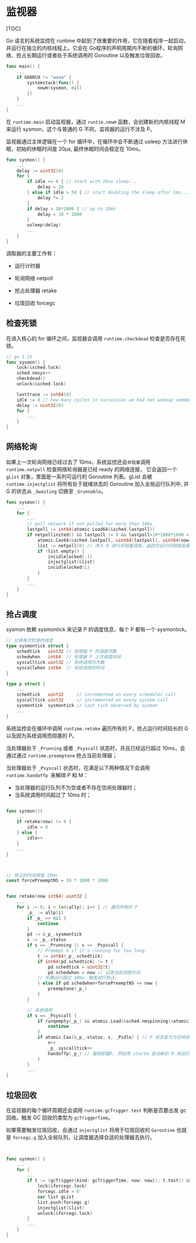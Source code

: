 # 监视器

[TOC]





Go 语言的系统监控在 runtime 中起到了很重要的作用，它在随着程序一起启动，并运行在独立的内核线程上。它会在 Go程序的声明周期内不断的循环，轮询网络、抢占长期运行或者处于系统调用的 Goroutine 以及触发垃圾回收。

```go
func main() {
	...
	if GOARCH != "wasm" {
		systemstack(func() {
			newm(sysmon, nil)
		})
	}
	...
}
```

在 `runtime.main` 启动监视器，通过 `runtie.newm` 函数，会创建新的内核线程 M 来运行 sysmon，这个与普通的 G 不同，监视器的运行不涉及 P。



监视器通过主体逻辑在一个 for 循环中，在循环中会不断通过 usleep 方法进行休眠，初始的休眠时间是 20μs, 最终休眠时间会稳定在 10ms。

```go
func sysmon() {
	...
	delay := uint32(0)
	for {
		if idle == 0 { // start with 20us sleep...
			delay = 20
		} else if idle > 50 { // start doubling the sleep after 1ms...
			delay *= 2
		}
		if delay > 10*1000 { // up to 10ms
			delay = 10 * 1000
		}
		usleep(delay)
       	...
    }
}
```



调取器的主要工作有：

- 运行计时器 

- 轮询网络  netpoll

- 抢占处理器 retake

- 垃圾回收 forcegc

## 检查死锁 

在进入核心的 for 循环之间，监视器会调用 `runtime.checkdead` 检查是否存在死锁。



```go
// go 1.15
func sysmon() {
	lock(&sched.lock)
	sched.nmsys++
	checkdead()
	unlock(&sched.lock)

	lasttrace := int64(0)
	idle := 0 // how many cycles in succession we had not wokeup somebody
	delay := uint32(0)
	for {
        ...
    }        
}        
```



## 网络轮询

如果上一次轮询网络已经过去了 10ms，系统监控还会`非阻塞`调用 `runtime.netpoll` 检查网络轮询器是已经 ready 的网络连接， 它会返回一个 `gList` 对象，里面是一系列可运行的 Goroutine 列表。gList 会被 `runtime.injectglist` 将所有处于就绪状态的 Goroutine 加入全局运行队列中, 并 G 的状态从 `_Gwaiting` 切换至 `_Grunnable`。

```go
func sysmon() {
	...
	for {
		...
		// poll network if not polled for more than 10ms
		lastpoll := int64(atomic.Load64(&sched.lastpoll))
		if netpollinited() && lastpoll != 0 && lastpoll+10*1000*1000 < now {
			atomic.Cas64(&sched.lastpoll, uint64(lastpoll), uint64(now))
			list := netpoll(0) // 传入 0 进行非阻塞调用，返回可运行的网络连接的 goroutine
			if !list.empty() {
				incidlelocked(-1)
				injectglist(&list)
				incidlelocked(1)
			}
		}
		...
	}
}


```



## 抢占调度

sysmon 依赖 sysmontick 来记录 P 的调度信息，每个 P 都有一个 sysmontick。

```go
// 记录每次检查的信息
type sysmontick struct {
    schedtick   uint32 // 处理器 P 的调度次数
    schedwhen   int64  // 处理器 P 上次调度时间
    syscalltick uint32 // 系统调用的次数
    syscallwhen int64  // 系统调用的时间
}

type p struct {
    ...
    schedtick   uint32     // incremented on every scheduler call
	syscalltick uint32     // incremented on every system call
	sysmontick  sysmontick // last tick observed by sysmon
    ...
}
```



系统监控会在循环中调用 `runtime.retake` 遍历所有的 P，抢占运行时间较长的 G 以及因为系统调用而阻塞的 P。

当处理器处于 `_Prunning` 或者 `_Psyscall` 状态时，并且已经运行超过 10ms，会通过通过 `runtime.preemptone` 抢占当前处理器；

当处理器处于 `_Psyscall` 状态时，在满足以下两种情况下会调用 `runtime.handoffp `来解绑 P 和 M：

- 当处理器的运行队列不为空或者不存在空闲处理器时；
- 当系统调用时间超过了 10ms 时；

```go

func sysmon(){
    ...
    if retake(now) != 0 {
        idle = 0
    } else {
        idle++
    }
    ...
}



// 抢占的时间阈值 10ms
const forcePreemptNS = 10 * 1000 * 1000 


func retake(now int64) uint32 {
    ...
	for i := 0; i < len(allp); i++ { // 遍历所有的 P
        _p_ := allp[i]
        if _p_ == nil {
            continue
        }
        pd := &_p_.sysmontick
        s := _p_.status
        if s == _Prunning || s == _Psyscall {
            // Preempt G if it's running for too long.
            t := int64(_p_.schedtick)
            if int64(pd.schedtick) != t {
                pd.schedtick = uint32(t)
                pd.schedwhen = now // 记录当前调度时间
            // 如果运行超过 10ms，触发进行抢占。
            } else if pd.schedwhen+forcePreemptNS <= now {
                preemptone(_p_)
            }
        }

        // 系统调用        
		if s == _Psyscall {
			if runqempty(_p_) && atomic.Load(&sched.nmspinning)+atomic.Load(&sched.npidle) > 0 && pd.syscallwhen+10*1000*1000 > now {
				continue
			}
			if atomic.Cas(&_p_.status, s, _Pidle) { // P 状态变为为空闲状态
				n++
				_p_.syscalltick++
				handoffp(_p_) // 强制卸载P, 然后用 startm 启动新的 M 来运行 P上的其他 G
			}
		}    
        ...           
}

```



## 垃圾回收

在监视器的每个循环周期还会调用  `runtime.gcTrigger.test` 判断是否要出发 gc 回收。触发 GC 回收的类型为 `gcTriggerTime`。

如果需要触发垃圾回收，会通过 `injectglist` 将用于垃圾回收的 `Goroutine` 也就是 `forcegc.g` 加入全局队列，让调度器选择合适的处理器去执行。

```go
 

func sysmon() {
	...
	for {
		...
		if t := (gcTrigger{kind: gcTriggerTime, now: now}); t.test() && atomic.Load(&forcegc.idle) != 0 {
			lock(&forcegc.lock)
			forcegc.idle = 0
			var list gList
			list.push(forcegc.g)
			injectglist(&list)
			unlock(&forcegc.lock)
		}
		...
	}
}

```



